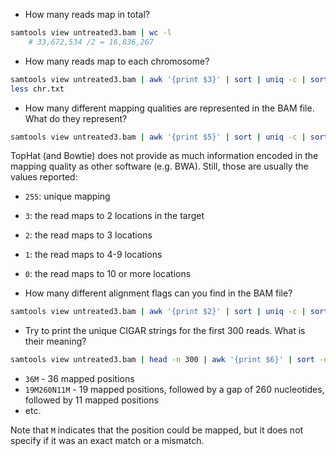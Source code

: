 * How many reads map in total?
```bash
samtools view untreated3.bam | wc -l
	# 33,672,534 /2 = 16,836,267
```

* How many reads map to each chromosome?
```bash
samtools view untreated3.bam | awk '{print $3}' | sort | uniq -c | sort -nr > chr.txt
less chr.txt
```

* How many different mapping qualities are represented in the BAM file. What do they represent?
```bash
samtools view untreated3.bam | awk '{print $5}' | sort | uniq -c | sort -nr
```

  TopHat (and Bowtie) does not provide as much information encoded in the mapping quality as other software (e.g. BWA). Still, those are usually the values reported:
  * `255`: unique mapping
  * `3`: the read maps to 2 locations in the target
  * `2`: the read maps to 3 locations
  * `1`: the read maps to 4-9 locations
  * `0`: the read maps to 10 or more locations
  
* How many different alignment flags can you find in the BAM file?
```bash
samtools view untreated3.bam | awk '{print $2}' | sort | uniq -c | sort -nr
```

* Try to print the unique CIGAR strings for the first 300 reads. What is their meaning?
```bash
samtools view untreated3.bam | head -n 300 | awk '{print $6}' | sort -u
```

  * `36M` - 36 mapped positions
  * `19M260N11M` - 19 mapped positions, followed by a gap of 260 nucleotides, followed by 11 mapped positions
  * etc.

  Note that `M` indicates that the position could be mapped, but it does not specify if it was an exact match or a mismatch.


